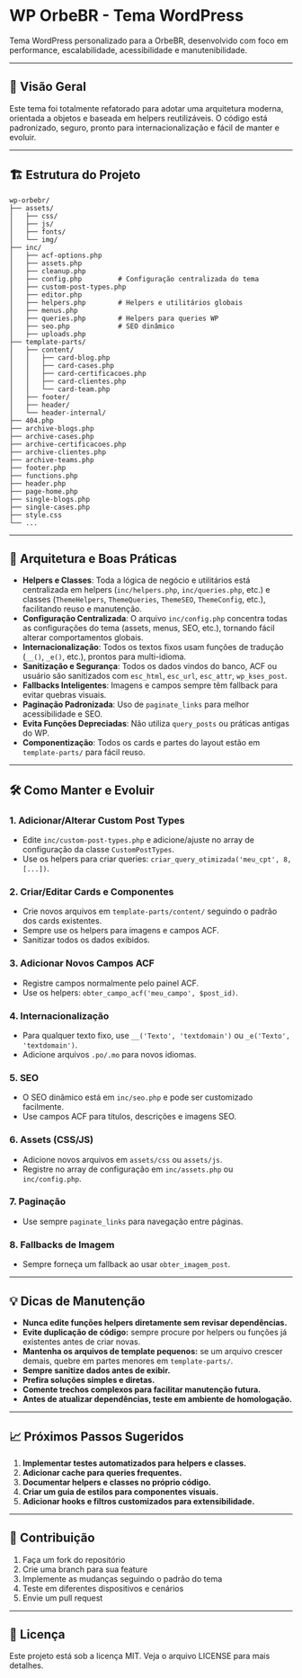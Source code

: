 # WP OrbeBR - Tema WordPress

Tema WordPress personalizado para a OrbeBR, desenvolvido com foco em performance, escalabilidade, acessibilidade e manutenibilidade.

---

## 🚀 Visão Geral

Este tema foi totalmente refatorado para adotar uma arquitetura moderna, orientada a objetos e baseada em helpers reutilizáveis. O código está padronizado, seguro, pronto para internacionalização e fácil de manter e evoluir.

---

## 🏗️ Estrutura do Projeto

```
wp-orbebr/
├── assets/
│   ├── css/
│   ├── js/
│   ├── fonts/
│   └── img/
├── inc/
│   ├── acf-options.php
│   ├── assets.php
│   ├── cleanup.php
│   ├── config.php         # Configuração centralizada do tema
│   ├── custom-post-types.php
│   ├── editor.php
│   ├── helpers.php        # Helpers e utilitários globais
│   ├── menus.php
│   ├── queries.php        # Helpers para queries WP
│   ├── seo.php            # SEO dinâmico
│   ├── uploads.php
├── template-parts/
│   ├── content/
│   │   ├── card-blog.php
│   │   ├── card-cases.php
│   │   ├── card-certificacoes.php
│   │   ├── card-clientes.php
│   │   └── card-team.php
│   ├── footer/
│   ├── header/
│   └── header-internal/
├── 404.php
├── archive-blogs.php
├── archive-cases.php
├── archive-certificacoes.php
├── archive-clientes.php
├── archive-teams.php
├── footer.php
├── functions.php
├── header.php
├── page-home.php
├── single-blogs.php
├── single-cases.php
├── style.css
└── ...
```

---

## 🧩 Arquitetura e Boas Práticas

- **Helpers e Classes**: Toda a lógica de negócio e utilitários está centralizada em helpers (`inc/helpers.php`, `inc/queries.php`, etc.) e classes (`ThemeHelpers`, `ThemeQueries`, `ThemeSEO`, `ThemeConfig`, etc.), facilitando reuso e manutenção.
- **Configuração Centralizada**: O arquivo `inc/config.php` concentra todas as configurações do tema (assets, menus, SEO, etc.), tornando fácil alterar comportamentos globais.
- **Internacionalização**: Todos os textos fixos usam funções de tradução (`__()`, `_e()`, etc.), prontos para multi-idioma.
- **Sanitização e Segurança**: Todos os dados vindos do banco, ACF ou usuário são sanitizados com `esc_html`, `esc_url`, `esc_attr`, `wp_kses_post`.
- **Fallbacks Inteligentes**: Imagens e campos sempre têm fallback para evitar quebras visuais.
- **Paginação Padronizada**: Uso de `paginate_links` para melhor acessibilidade e SEO.
- **Evita Funções Depreciadas**: Não utiliza `query_posts` ou práticas antigas do WP.
- **Componentização**: Todos os cards e partes do layout estão em `template-parts/` para fácil reuso.

---

## 🛠️ Como Manter e Evoluir

### 1. **Adicionar/Alterar Custom Post Types**

- Edite `inc/custom-post-types.php` e adicione/ajuste no array de configuração da classe `CustomPostTypes`.
- Use os helpers para criar queries: `criar_query_otimizada('meu_cpt', 8, [...])`.

### 2. **Criar/Editar Cards e Componentes**

- Crie novos arquivos em `template-parts/content/` seguindo o padrão dos cards existentes.
- Sempre use os helpers para imagens e campos ACF.
- Sanitizar todos os dados exibidos.

### 3. **Adicionar Novos Campos ACF**

- Registre campos normalmente pelo painel ACF.
- Use os helpers: `obter_campo_acf('meu_campo', $post_id)`.

### 4. **Internacionalização**

- Para qualquer texto fixo, use `__('Texto', 'textdomain')` ou `_e('Texto', 'textdomain')`.
- Adicione arquivos `.po/.mo` para novos idiomas.

### 5. **SEO**

- O SEO dinâmico está em `inc/seo.php` e pode ser customizado facilmente.
- Use campos ACF para títulos, descrições e imagens SEO.

### 6. **Assets (CSS/JS)**

- Adicione novos arquivos em `assets/css` ou `assets/js`.
- Registre no array de configuração em `inc/assets.php` ou `inc/config.php`.

### 7. **Paginação**

- Use sempre `paginate_links` para navegação entre páginas.

### 8. **Fallbacks de Imagem**

- Sempre forneça um fallback ao usar `obter_imagem_post`.

---

## 💡 Dicas de Manutenção

- **Nunca edite funções helpers diretamente sem revisar dependências.**
- **Evite duplicação de código:** sempre procure por helpers ou funções já existentes antes de criar novas.
- **Mantenha os arquivos de template pequenos:** se um arquivo crescer demais, quebre em partes menores em `template-parts/`.
- **Sempre sanitize dados antes de exibir.**
- **Prefira soluções simples e diretas.**
- **Comente trechos complexos para facilitar manutenção futura.**
- **Antes de atualizar dependências, teste em ambiente de homologação.**

---

## 📈 Próximos Passos Sugeridos

1. **Implementar testes automatizados para helpers e classes.**
2. **Adicionar cache para queries frequentes.**
3. **Documentar helpers e classes no próprio código.**
4. **Criar um guia de estilos para componentes visuais.**
5. **Adicionar hooks e filtros customizados para extensibilidade.**

---

## 🤝 Contribuição

1. Faça um fork do repositório
2. Crie uma branch para sua feature
3. Implemente as mudanças seguindo o padrão do tema
4. Teste em diferentes dispositivos e cenários
5. Envie um pull request

---

## 📄 Licença

Este projeto está sob a licença MIT. Veja o arquivo LICENSE para mais detalhes.
